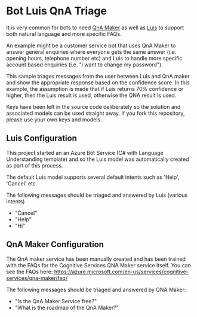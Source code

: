 # Bot Luis QnA Triage
It is very common for bots to need [QnA Maker](https://www.qnamaker.ai/) as well as [Luis](https://azure.microsoft.com/en-us/services/cognitive-services/language-understanding-intelligent-service/) to support both natural language and more specific FAQs.

An example might be a customer service bot that uses QnA Maker to answer general enquiries where everyone gets the same answer (i.e. opening hours, telephone number etc) and Luis to handle more specific account based enquiries (i.e. "i want to change my password").

This sample triages messages from the user between Luis and QnA maker and show the appropriate response based on the confidence score. In this example, the assumption is made that if Luis returns 70% confidence or higher, then the Luis result is used, otherwise the QNA result is used.

Keys have been left in the source code deliberately so the solution and associated models can be used straight away. If you fork this repository, please use your own keys and models.

## Luis Configuration
This project started an an Azure Bot Service (C# with Language Understanding template) and so the Luis model was automatically created as part of this process.

The default Luis model supports several default intents such as 'Help', 'Cancel' etc. 

The following messages should be triaged and answered by Luis (various intents)
* "Cancel"
* "Help"
* "Hi"

## QnA Maker Configuration
The QnA maker service has been manually created and has been trained with the FAQs for the Cognitive Services QNA Maker service itself. You can see the FAQs here: https://azure.microsoft.com/en-us/services/cognitive-services/qna-maker/faq/

The following messages should be triaged and answered by QNA Maker:
* "Is the QnA Maker Service free?"
* "What is the roadmap of the QnA Maker?"
